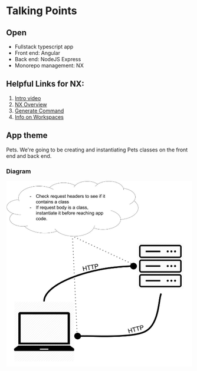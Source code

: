 # Talking Points

## Open
- Fullstack typescript app
- Front end: Angular
- Back end: NodeJS Express
- Monorepo management: NX


## Helpful Links for NX:
1. [Intro video](https://www.youtube.com/watch?v=mVKMse-gFBI)
1. [NX Overview](https://nx.dev/angular/cli/overview)
1. [Generate Command](https://nx.dev/angular/cli/generate)
1. [Info on Workspaces](https://nx.dev/angular/workspace/workspace-overview)


## App theme
Pets. We're going to be creating and instantiating Pets classes on the front end and back end.

### Diagram
<img src="./diagram.jpg">